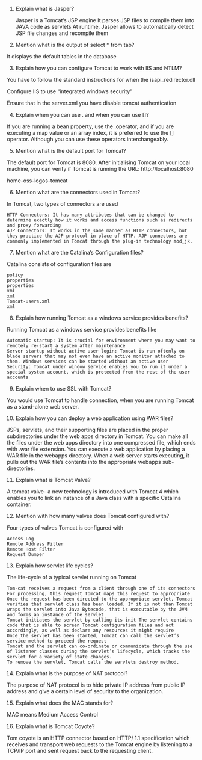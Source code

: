 1) Explain what is Jasper?

    Jasper is a Tomcat’s JSP engine
    It parses JSP files to compile them into JAVA code as servlets
    At runtime, Jasper allows to automatically detect JSP file changes and recompile them

2) Mention what is the output of select * from tab?

It displays the default tables in the database

3) Explain how you can configure Tomcat to work with IIS and NTLM?

You have to follow the standard instructions for when the isapi_redirector.dll

Configure IIS to use “integrated windows security”

Ensure that in the server.xml you have disable tomcat authentication

<Connector port = “8009” enableLooksup = “false” redirect port = “8443” protocol = “AJP/1.3” tomcatAuthentication = “false” />

4) Explain when you can use . and when you can use []?

If you are running a bean property, use the .operator, and if you are executing a map value or an array index, it is preferred to use the [] operator. Although you can use these operators interchangeably.

5) Mention what is the default port for Tomcat?

The default port for Tomcat is 8080.  After initialising Tomcat on your local machine, you can verify if Tomcat is running the URL: http://localhost:8080

home-oss-logos-tomcat

6) Mention what are the connectors used in Tomcat?

In Tomcat, two types of connectors are used

    HTTP Connectors: It has many attributes that can be changed to determine exactly how it works and access functions such as redirects and proxy forwarding
    AJP Connectors: It works in the same manner as HTTP connectors, but they practice the AJP protocol in place of HTTP. AJP connectors are commonly implemented in Tomcat through the plug-in technology mod_jk.

7) Mention what are the Catalina’s Configuration files?

Catalina consists of configuration files are

    policy
    properties
    properties
    xml
    xml
    Tomcat-users.xml
    xml

8) Explain how running Tomcat as a windows service provides benefits?

Running Tomcat as a windows service provides benefits like

    Automatic startup: It is crucial for environment where you may want to remotely re-start a system after maintenance
    Server startup without active user login: Tomcat is run oftenly on blade servers that may not even have an active monitor attached to them. Windows services can be started without an active user
    Security: Tomcat under window service enables you to run it under a special system account, which is protected from the rest of the user accounts

9) Explain when to use SSL with Tomcat?

You would use Tomcat to handle connection, when you are running Tomcat as a stand-alone web server.

10) Explain how you can deploy a web application using WAR files?

JSPs, servlets, and their supporting files are placed in the proper subdirectories under the web apps directory in Tomcat.  You can make all the files under the web apps directory into one compressed file, which ends with .war file extension.  You can execute a web application by placing a WAR file in the webapps directory.  When a web server starts executing, it pulls out the WAR file’s contents into the appropriate webapps sub-directories.

11) Explain what is Tomcat Valve?

A tomcat valve- a new technology is introduced with Tomcat 4 which enables you to link an instance of a Java class with a specific Catalina container.

12) Mention with how many valves does Tomcat configured with?

Four types of valves Tomcat is configured with

    Access Log
    Remote Address Filter
    Remote Host Filter
    Request Dumper

13) Explain how servlet life cycles?

The life-cycle of a typical servlet running on Tomcat

    Tom-cat receives a request from a client through one of its connectors
    For processing, this request Tomcat maps this request to appropriate
    Once the request has been directed to the appropriate servlet, Tomcat verifies that servlet class has been loaded. If it is not than Tomcat wraps the servlet into Java Bytecode, that is executable by the JVM and forms an instance of the servlet
    Tomcat initiates the servlet by calling its init The servlet contains code that is able to screen Tomcat configuration files and act accordingly, as well as declare any resources it might require
    Once the servlet has been started, Tomcat can call the servlet’s service method to proceed the request
    Tomcat and the servlet can co-ordinate or communicate through the use of listener classes during the servlet’s lifecycle, which tracks the servlet for a variety of state changes.
    To remove the servlet, Tomcat calls the servlets destroy method.

14) Explain what is the purpose of NAT protocol?

The purpose of NAT protocol is to hide private IP address from public IP address and give a certain level of security to the organization.

15) Explain what does the MAC stands for?

MAC means Medium Access Control

16) Explain what is Tomcat Coyote?

Tom coyote is an HTTP connector based on HTTP/ 1.1 specification which receives and transport web requests to the Tomcat engine by listening to a TCP/IP port and sent request back to the requesting client.
